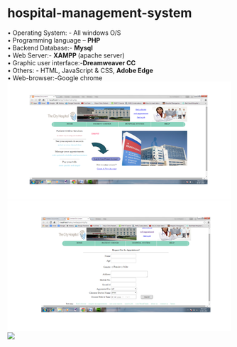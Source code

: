 # hospital-management-system
•	Operating System: - All windows O/S <br>
•	Programming language – <b> PHP </b> <br>
•	Backend Database:- <b> Mysql </b> <br>
•	Web Server:- <b>XAMPP </b>(apache server) <br>
•	Graphic user interface:-<b>Dreamweaver CC</b> <br>
•	Others: -  HTML, JavaScript &  CSS, <b> Adobe Edge </b><br>
•	Web-browser:-Google chrome <br>
<img src="https://github.com/shaheen14/hospital-management-system/blob/master/index.png">
<img src="https://github.com/shaheen14/hospital-management-system/blob/master/WEBAPPOINTMENT.png">
<img src="https://github.com/shaheen14/hospital-management-system/blob/master/admin_view">
